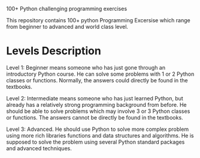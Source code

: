 100+ Python challenging programming exercises

This repository contains 100+ python Programming Excersise which range from beginner to advanced 
and world class level. 

Levels	Description
================================================================================================
Level 1: Beginner means someone who has just gone through an introductory Python course. 
He can solve some problems with 1 or 2 Python classes or functions. Normally, the answers 
could directly be found in the textbooks.

Level 2: Intermediate means someone who has just learned Python, but already has a relatively
strong programming background from before. He should be able to solve problems which may involve
3 or 3 Python classes or functions. The answers cannot be directly be found in the textbooks.

Level 3: Advanced. He should use Python to solve more complex problem using more rich libraries
functions and data structures and algorithms. He is supposed to solve the problem using several 
Python standard packages and advanced techniques.
